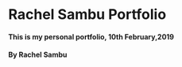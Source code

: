 # Rachel Sambu Portfolio
#### This is my personal portfolio, 10th February,2019
#### By Rachel Sambu
